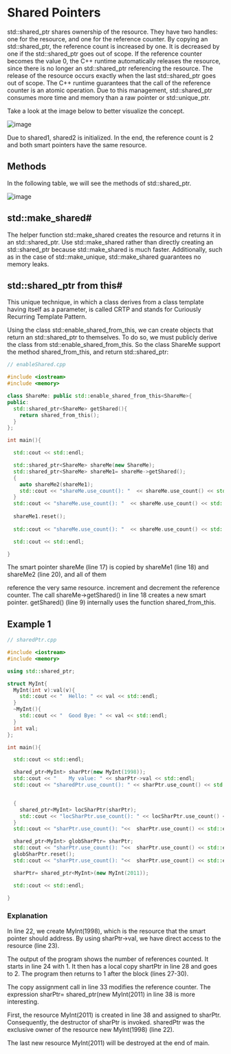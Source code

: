 # Shared Pointers

std::shared_ptr shares ownership of the resource. They have two handles: one for the resource, and one for the reference counter. By copying an std::shared_ptr, the reference count is increased by one. It is decreased by one if the std::shared_ptr goes out of scope. If the reference counter becomes the value 0, the C++ runtime automatically releases the resource, since there is no longer an std::shared_ptr referencing the resource. The release of the resource occurs exactly when the last std::shared_ptr goes out of scope. The C++ runtime guarantees that the call of the reference counter is an atomic operation. Due to this management, std::shared_ptr consumes more time and memory than a raw pointer or std::unique_ptr.

Take a look at the image below to better visualize the concept.

![image](https://user-images.githubusercontent.com/33947539/186347034-df4996b3-39f3-4403-9ce5-5d05d957d039.png)

Due to shared1, shared2 is initialized. In the end, the reference count is 2 and both smart pointers have the same resource.

## Methods

In the following table, we will see the methods of std::shared_ptr.

![image](https://user-images.githubusercontent.com/33947539/186347158-c00e42a7-7b6a-4745-8713-2db6a59fc33a.png)


## std::make_shared#
The helper function std::make_shared creates the resource and returns it in an std::shared_ptr. Use std::make_shared rather than directly creating an std::shared_ptr because std::make_shared is much faster. Additionally, such as in the case of std::make_unique, std::make_shared guarantees no memory leaks.

## std::shared_ptr from this#
This unique technique, in which a class derives from a class template having itself as a parameter, is called CRTP and stands for Curiously Recurring Template Pattern.

Using the class std::enable_shared_from_this, we can create objects that return an std::shared_ptr to themselves. To do so, we must publicly derive the class from std::enable_shared_from_this. So the class ShareMe support the method shared_from_this, and return std::shared_ptr:

```cpp
// enableShared.cpp

#include <iostream>
#include <memory>

class ShareMe: public std::enable_shared_from_this<ShareMe>{
public:
  std::shared_ptr<ShareMe> getShared(){
    return shared_from_this();
  }
};

int main(){

  std::cout << std::endl;

  std::shared_ptr<ShareMe> shareMe(new ShareMe);
  std::shared_ptr<ShareMe> shareMe1= shareMe->getShared();
  {
    auto shareMe2(shareMe1);
    std::cout << "shareMe.use_count(): "  << shareMe.use_count() << std::endl;
  }
  std::cout << "shareMe.use_count(): "  << shareMe.use_count() << std::endl;
  
  shareMe1.reset();
  
  std::cout << "shareMe.use_count(): "  << shareMe.use_count() << std::endl;

  std::cout << std::endl;

}
```
The smart pointer shareMe (line 17) is copied by shareMe1 (line 18) and shareMe2 (line 20), and all of them

reference the very same resource.
increment and decrement the reference counter.
The call shareMe->getShared() in line 18 creates a new smart pointer. getShared() (line 9) internally uses the function shared_from_this.

## Example 1

```cpp
// sharedPtr.cpp

#include <iostream>
#include <memory>

using std::shared_ptr;

struct MyInt{
  MyInt(int v):val(v){
    std::cout << "  Hello: " << val << std::endl;
  }
  ~MyInt(){
    std::cout << "  Good Bye: " << val << std::endl;
  }
  int val;
};

int main(){

  std::cout << std::endl;

  shared_ptr<MyInt> sharPtr(new MyInt(1998));
  std::cout << "    My value: " << sharPtr->val << std::endl;
  std::cout << "sharedPtr.use_count(): " << sharPtr.use_count() << std::endl;


  {
    shared_ptr<MyInt> locSharPtr(sharPtr);
    std::cout << "locSharPtr.use_count(): " << locSharPtr.use_count() << std::endl;
  }
  std::cout << "sharPtr.use_count(): "<<  sharPtr.use_count() << std::endl;

  shared_ptr<MyInt> globSharPtr= sharPtr;
  std::cout << "sharPtr.use_count(): "<<  sharPtr.use_count() << std::endl;
  globSharPtr.reset();
  std::cout << "sharPtr.use_count(): "<<  sharPtr.use_count() << std::endl;

  sharPtr= shared_ptr<MyInt>(new MyInt(2011));

  std::cout << std::endl;
  
}
```
### Explanation #
In line 22, we create MyInt(1998), which is the resource that the smart pointer should address. By using sharPtr->val, we have direct access to the resource (line 23).

The output of the program shows the number of references counted. It starts in line 24 with 1. It then has a local copy shartPtr in line 28 and goes to 2. The program then returns to 1 after the block (lines 27-30).

The copy assignment call in line 33 modifies the reference counter. The expression sharPtr= shared_ptr<MyInt>(new MyInt(2011) in line 38 is more interesting.

First, the resource MyInt(2011) is created in line 38 and assigned to sharPtr. Consequently, the destructor of sharPtr is invoked. sharedPtr was the exclusive owner of the resource new MyInt(1998) (line 22).

The last new resource MyInt(2011) will be destroyed at the end of main.
